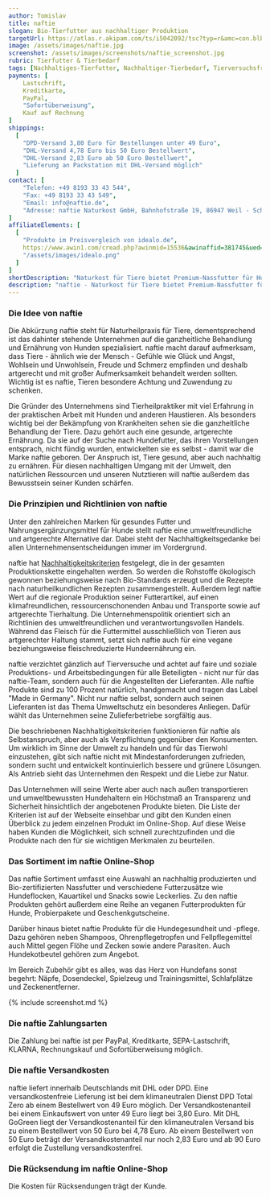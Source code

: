 ```yaml
---
author: Tomislav
title: naftie
slogan: Bio-Tierfutter aus nachhaltiger Produktion
targetUrl: https://atlas.r.akipam.com/ts/i5042092/tsc?typ=r&amc=con.blbn.490871.505057.CRT4S_CjPyu
image: /assets/images/naftie.jpg
screenshot: /assets/images/screenshots/naftie_screenshot.jpg
rubric: Tierfutter & Tierbedarf
tags: [Nachhaltiges-Tierfutter, Nachhaltiger-Tierbedarf, Tierversuchsfrei, Made-in-Germany, Keine-Tierversuche]
payments: [
    Lastschrift,
    Kreditkarte,
    PayPal,
    "Sofortüberweisung",
    Kauf auf Rechnung
]
shippings:
  [
    "DPD-Versand 3,80 Euro für Bestellungen unter 49 Euro",
    "DHL-Versand 4,78 Euro bis 50 Euro Bestellwert",
    "DHL-Versand 2,83 Euro ab 50 Euro Bestellwert",
    "Lieferung an Packstation mit DHL-Versand möglich"
  ]
contact: [
    "Telefon: +49 8193 33 43 544", 
    "Fax: +49 8193 33 43 549",
    "Email: info@naftie.de",
    "Adresse: naftie Naturkost GmbH, Bahnhofstraße 19, 86947 Weil - Schwabhausen"
]
affiliateElements: [
  [
    "Produkte im Preisvergleich von idealo.de",
    https://www.awin1.com/cread.php?awinmid=15536&awinaffid=381745&ued=https%3A%2F%2Fwww.idealo.de%2Fpreisvergleich%2FMainSearchProductCategory.html%3Fq%3Dnaftie, 
    "/assets/images/idealo.png"
  ]
]
shortDescription: "Naturkost für Tiere bietet Premium-Nassfutter für Hunde sowie natürliche Futterzusätze in zertifizierter Bio-Qualität nachhaltig hergestellt in Deutschland."
description: "naftie - Naturkost für Tiere bietet Premium-Nassfutter für Hunde sowie natürliche Futterzusätze in zertifizierter Bio-Qualität. Alle Produkte stammen zudem aus artgerechter Tierhaltung in Deutschland."
---
```


### Die Idee von naftie

Die Abkürzung naftie steht für Naturheilpraxis für Tiere, dementsprechend ist das dahinter stehende Unternehmen auf die ganzheitliche Behandlung und Ernährung von Hunden spezialisiert. naftie macht darauf aufmerksam, dass Tiere - ähnlich wie der Mensch - Gefühle wie Glück und Angst, Wohlsein und Unwohlsein, Freude und Schmerz empfinden und deshalb artgerecht und mit großer Aufmerksamkeit behandelt werden sollten. Wichtig ist es naftie, Tieren besondere Achtung und Zuwendung zu schenken.

Die Gründer des Unternehmens sind Tierheilpraktiker mit viel Erfahrung in der praktischen Arbeit mit Hunden und anderen Haustieren. Als besonders wichtig bei der Bekämpfung von Krankheiten sehen sie die ganzheitliche Behandlung der Tiere. Dazu gehört auch eine gesunde, artgerechte Ernährung. Da sie auf der Suche nach Hundefutter, das ihren Vorstellungen entsprach, nicht fündig wurden, entwickelten sie es selbst - damit war die Marke naftie geboren. Der Anspruch ist, Tiere gesund, aber auch nachhaltig zu ernähren. Für diesen nachhaltigen Umgang mit der Umwelt, den natürlichen Ressourcen und unseren Nutztieren will naftie außerdem das Bewusstsein seiner Kunden schärfen.

### Die Prinzipien und Richtlinien von naftie

Unter den zahlreichen Marken für gesundes Futter und Nahrungsergänzungsmittel für Hunde stellt naftie eine umweltfreundliche und artgerechte Alternative dar. Dabei steht der Nachhaltigkeitsgedanke bei allen Unternehmensentscheidungen immer im Vordergrund.

naftie hat [Nachhaltigkeitskriterien](https://www.naftie.de/bio-tiernahrung/unsere-kriterien) festgelegt, die in der gesamten Produktionskette eingehalten werden. So werden die Rohstoffe ökologisch gewonnen beziehungsweise nach Bio-Standards erzeugt und die Rezepte nach naturheilkundlichen Rezepten zusammengestellt. Außerdem legt naftie Wert auf die regionale Produktion seiner Futterartikel, auf einen klimafreundlichen, ressourcenschonenden Anbau und Transporte sowie auf artgerechte Tierhaltung. Die Unternehmenspolitik orientiert sich an Richtlinien des umweltfreundlichen und verantwortungsvollen Handels. Während das Fleisch für die Futtermittel ausschließlich von Tieren aus artgerechter Haltung stammt, setzt sich naftie auch für eine vegane beziehungsweise fleischreduzierte Hundeernährung ein.

naftie verzichtet gänzlich auf Tierversuche und achtet auf faire und soziale Produktions- und Arbeitsbedingungen für alle Beteiligten - nicht nur für das naftie-Team, sondern auch für die Angestellten der Lieferanten. Alle naftie Produkte sind zu 100 Prozent natürlich, handgemacht und tragen das Label "Made in Germany". Nicht nur naftie selbst, sondern auch seinen Lieferanten ist das Thema Umweltschutz ein besonderes Anliegen. Dafür wählt das Unternehmen seine Zulieferbetriebe sorgfältig aus. 

Die beschriebenen Nachhaltigkeitskriterien funktionieren für naftie als Selbstanspruch, aber auch als Verpflichtung gegenüber den Konsumenten. Um wirklich im Sinne der Umwelt zu handeln und für das Tierwohl einzustehen, gibt sich naftie nicht mit Mindestanforderungen zufrieden, sondern sucht und entwickelt kontinuierlich bessere und grünere Lösungen. Als Antrieb sieht das Unternehmen den Respekt und die Liebe zur Natur.

Das Unternehmen will seine Werte aber auch nach außen transportieren und umweltbewussten Hundehaltern ein Höchstmaß an Transparenz und Sicherheit hinsichtlich der angebotenen Produkte bieten. Die Liste der Kriterien ist auf der Webseite einsehbar und gibt den Kunden einen Überblick zu jedem einzelnen Produkt im Online-Shop. Auf diese Weise haben Kunden die Möglichkeit, sich schnell zurechtzufinden und die Produkte nach den für sie wichtigen Merkmalen zu beurteilen.

### Das Sortiment im naftie Online-Shop

Das naftie Sortiment umfasst eine Auswahl an nachhaltig produzierten und Bio-zertifizierten Nassfutter und verschiedene Futterzusätze wie Hundeflocken, Kauartikel und Snacks sowie Leckerlies. Zu den naftie Produkten gehört außerdem eine Reihe an veganen Futterprodukten für Hunde, Probierpakete und Geschenkgutscheine.

Darüber hinaus bietet naftie Produkte für die Hundegesundheit und -pflege. Dazu gehören neben Shampoos, Ohrenpflegetropfen und Fellpflegemittel auch Mittel gegen Flöhe und Zecken sowie andere Parasiten. Auch Hundekotbeutel gehören zum Angebot. 

Im Bereich Zubehör gibt es alles, was das Herz von Hundefans sonst begehrt: Näpfe, Dosendeckel, Spielzeug und Trainingsmittel, Schlafplätze und Zeckenentferner.

{% include screenshot.md %}

### Die naftie Zahlungsarten

Die Zahlung bei naftie ist per PayPal, Kreditkarte, SEPA-Lastschrift, KLARNA, Rechnungskauf und Sofortüberweisung möglich.

### Die naftie Versandkosten

naftie liefert innerhalb Deutschlands mit DHL oder DPD. Eine versandkostenfreie Lieferung ist bei dem klimaneutralen Dienst DPD Total Zero ab einem Bestellwert von 49 Euro möglich. Der Versandkostenanteil bei einem Einkaufswert von unter 49 Euro liegt bei 3,80 Euro. Mit DHL GoGreen liegt der Versandkostenanteil für den klimaneutralen Versand bis zu einem Bestellwert von 50 Euro bei 4,78 Euro. Ab einem Bestellwert von 50 Euro beträgt der Versandkostenanteil nur noch 2,83 Euro und ab 90 Euro erfolgt die Zustellung versandkostenfrei. 

### Die Rücksendung im naftie Online-Shop

Die Kosten für Rücksendungen trägt der Kunde.